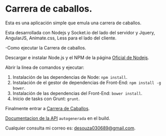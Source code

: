 Carrera de caballos.
===================

Esta es una aplicación simple que emula una carrera de caballos.

Esta desarrollada con Nodejs y Socket.io del lado del servidor y Jquery, AngularJS, Animate.css, Less para el lado del cliente.

-Como ejecutar la Carrera de caballos.

Descargar e instalar Node.js y el NPM de la página [Oficial de Nodejs](http://nodejs.org/).

Abrir la linea de comandos y ejecutar:

1. Instalación de las dependencias de Node: `npm install`.
2. Instalación de el gestor de dependencias de Front-End: `npm install -g bower`.
3. Instalación de las dependencias del Front-End: `bower install`.
4. Inicio de tasks con Grunt: `grunt`.

Finalmente entrar a [Carrera de Caballos](http://localhost:3250).

[Documentacion de la API](http://localhost:3250/api/) `autogenerada` en el build.

Cualquier consulta mi correo es: desouza030689@gmail.com.
